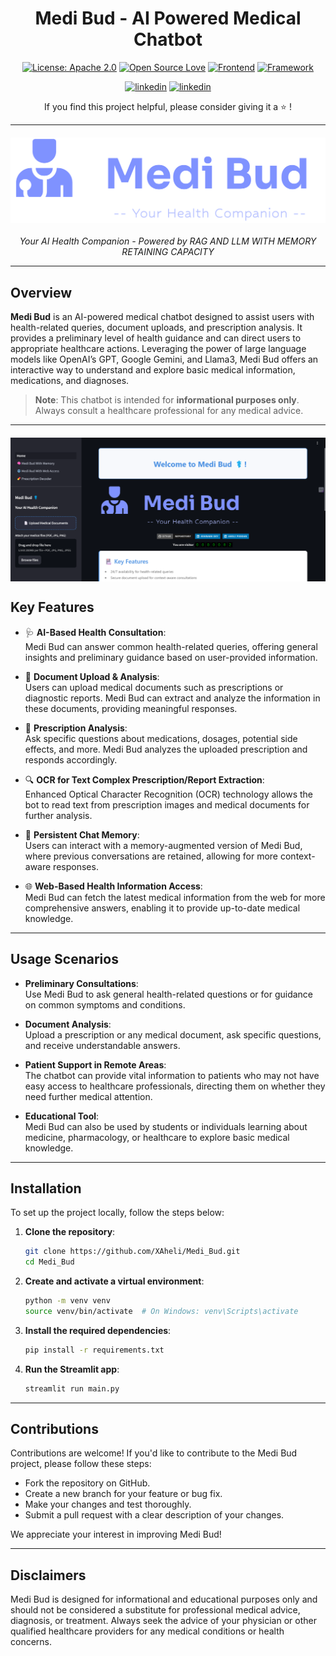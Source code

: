 <div align="center">

# Medi Bud - AI Powered Medical Chatbot 

[![License: Apache 2.0](https://img.shields.io/badge/License-Apache%202.0-red.svg)](https://opensource.org/licenses/Apache-2.0)
[![Open Source Love](https://firstcontributions.github.io/open-source-badges/badges/open-source-v2/open-source.svg)](https://github.com/firstcontributions/open-source-badges) 
[![Frontend](https://img.shields.io/badge/Frontend-Streamlit-pink.svg)](https://streamlit.io/)
[![Framework](https://img.shields.io/badge/Framework-LangChain-yellow.svg)](https://langchain.com/)


[![linkedin ](https://img.shields.io/badge/Aheli%20Poddar-%230077B5.svg?style=for-the-badge&logo=linkedin&logoColor=white)](https://www.linkedin.com/in/ahelipoddar/) 
[![linkedin ](https://img.shields.io/badge/Sourabh%20Dey-%230077B5.svg?style=for-the-badge&logo=linkedin&logoColor=white)](https://www.linkedin.com/in/sourabh-dey/) 

If you find this project helpful, please consider giving it a ⭐ !

---

<img src="https://github.com/XAheli/Medi_Bud/blob/main/LLM_Langchain_BOT/logo-no-background.png" alt="Medi Bud Logo" style="width: 510px; margin: 20px auto; display: block;">

*Your AI Health Companion - Powered by RAG AND LLM WITH MEMORY RETAINING CAPACITY*

---
<div align="left">

## Overview

**Medi Bud** is an AI-powered medical chatbot designed to assist users with health-related queries, document uploads, and prescription analysis. It provides a preliminary level of health guidance and can direct users to appropriate healthcare actions. Leveraging the power of large language models like OpenAI’s GPT, Google Gemini, and Llama3, Medi Bud offers an interactive way to understand and explore basic medical information, medications, and diagnoses.

> **Note**: This chatbot is intended for **informational purposes only**. Always consult a healthcare professional for any medical advice.

---
<div align="center">

<img src="LLM_Langchain_BOT/Medi_Bud_dashboard.png" alt="Medi Bud Logo" style="width: 510px; margin: 20px auto; display: block;">

<div align="left">

## Key Features

- 🩺 **AI-Based Health Consultation**:  
   Medi Bud can answer common health-related queries, offering general insights and preliminary guidance based on user-provided information.
   
- 📄 **Document Upload & Analysis**:  
   Users can upload medical documents such as prescriptions or diagnostic reports. Medi Bud can extract and analyze the information in these documents, providing meaningful responses.

- 💊 **Prescription Analysis**:  
   Ask specific questions about medications, dosages, potential side effects, and more. Medi Bud analyzes the uploaded prescription and responds accordingly.

- 🔍 **OCR for Text Complex Prescription/Report Extraction**:  
   Enhanced Optical Character Recognition (OCR) technology allows the bot to read text from prescription images and medical documents for further analysis.

- 💬 **Persistent Chat Memory**:  
   Users can interact with a memory-augmented version of Medi Bud, where previous conversations are retained, allowing for more context-aware responses.

- 🌐 **Web-Based Health Information Access**:  
   Medi Bud can fetch the latest medical information from the web for more comprehensive answers, enabling it to provide up-to-date medical knowledge.

---

## Usage Scenarios

- **Preliminary Consultations**:  
   Use Medi Bud to ask general health-related questions or for guidance on common symptoms and conditions.
   
- **Document Analysis**:  
   Upload a prescription or any medical document, ask specific questions, and receive understandable answers.

- **Patient Support in Remote Areas**:  
   The chatbot can provide vital information to patients who may not have easy access to healthcare professionals, directing them on whether they need further medical attention.

- **Educational Tool**:  
   Medi Bud can also be used by students or individuals learning about medicine, pharmacology, or healthcare to explore basic medical knowledge.

---

## Installation

To set up the project locally, follow the steps below:

1. **Clone the repository**:
   ```bash
   git clone https://github.com/XAheli/Medi_Bud.git
   cd Medi_Bud

2. **Create and activate a virtual environment**:
   ```bash
   python -m venv venv
   source venv/bin/activate  # On Windows: venv\Scripts\activate

3. **Install the required dependencies**:
   ```bash
   pip install -r requirements.txt

4. **Run the Streamlit app**:
   ```bash
   streamlit run main.py

---

## Contributions

Contributions are welcome! If you'd like to contribute to the Medi Bud project, please follow these steps:

- Fork the repository on GitHub.
- Create a new branch for your feature or bug fix.
- Make your changes and test thoroughly.
- Submit a pull request with a clear description of your changes.

We appreciate your interest in improving Medi Bud!

---

## Disclaimers

Medi Bud is designed for informational and educational purposes only and should not be considered a substitute for professional medical advice, diagnosis, or treatment. Always seek the advice of your physician or other qualified healthcare providers for any medical conditions or health concerns.
